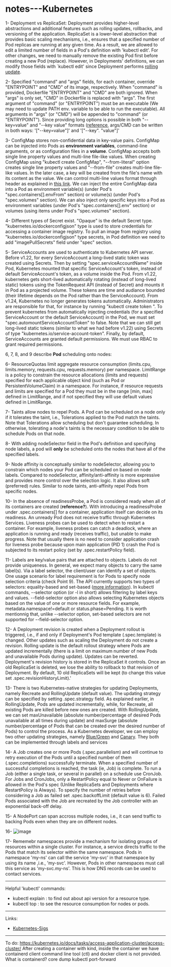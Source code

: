 # notes---Kubernetes

1- Deployment vs ReplicaSet: Deployment provides higher-level abstractions and additional features such as rolling updates, rollbacks, and versioning of the application. ReplicaSet is a lower-level abstraction that provides basic scaling mechanisms, i.e., ensures that a specified number of Pod replicas are running at any given time. As a result, we are allowed to edit a limited number of fields in a Pod's definition with 'kubectl edit'. For other changes, we need to manually remove the existing Pod first before creating a new Pod (replace). However, in Deployments' definitions, we can modify those fields with `kubectl edit' since Deployment performs [rolling update](https://kubernetes.io/docs/tutorials/kubernetes-basics/update/update-intro/).

2- Specified "command" and "args" fields, for each container, override "ENTRYPOINT" and "CMD" of its image, respectively. When "command" is provided, Dockerfile "ENTRYPOINT" and "CMD" are both ignored. When "args" is only set, "CMD" in Dockerfile is replaced with "args". The first argument of "command" (or "ENTRYPOINT") must be an executable (We may need to update PATH env. variable to be able to run the executable). All arguments in "args" (or "CMD") will be appended to "command" (or "ENTRYPOINT"). Since providing long options is possible in both "--key=value" and "--key value" formats ([reference](https://unix.stackexchange.com/questions/573377/do-command-line-options-take-an-equals-sign-between-option-name-and-value), args/CMD can be written in both ways: '["--key=value"]' and '["--key". "value"]'

3- ConfigMap stores non-confidential data in key-value pairs. ConfigMap can be injected into Pods as **environment variables**, command-line arguments, or as configuration files in a **volume**.
ConfigMap accepts both single line property values and multi-line file-like values. When creating ConfigMap using "kubectl create ConfigMap", "--from-literal" option creates single line property values and "--from-file" creates multi-line file-like values. In the later case, a key will be created from the file's name with its content as the value. We can control multi-line values format through header as explained in [this link](https://yaml-multiline.info/). We can inject the entire ConfigMap data into a Pod as environment variable(s) (under Pod's "spec.containers[].envFrom" section) or volume(s) (under Pod's "spec.volumes" section). We can also inject only specific keys into a Pod as environment variables (under Pod's "spec.containers[].env" section) or volumes (using items under Pod's "spec.volumes" section).
  
4- Different types of Secret exist. "Opaque" is the default Secret type. "kubernetes.io/dockerconfigjson" type is used to store credentials for accessing a container image registry. To pull an image from registry using "kubernetes.io/dockerconfigjson" type secrets, in Pod definition we need to add "imagePullSecrets" field under "spec" section.

5- ServiceAccounts are used to authenticate to Kubernetes API server. Before v1.22, for every ServiceAccount a long-lived static token was created using Secrets. Then by setting "spec.serviceAccountName" inside Pod, Kubernetes mounted that specific ServiceAccount's token, instead of default ServiceAccount's token, as a volume inside the Pod. From v1.22, kubernetes gets short-lived automatically rotating (instead of long-lived static) tokens using the TokenRequest API (instead of Secret) and mounts it in Pod as a projected volume. These tokens are time and audiance bounded (their lifetime depends on the Pod rather than the ServiceAccount). From v1.24, Kubernetes no longer generates tokens automatically. Administrators are responsible for that, for instance by running "kubectl create token <service-account-name>". To prevent kubernetes from automatically injecting credentials (for a specified ServiceAccount or the default ServiceAccount) in the Pod, we must set "spec.automountServiceAccountToken" to false. Note that we can still get long-lived static tokens (similar to what we had before v1.22) using Secrets of type "kubernetes.io/service-account-token". Finally, by default, ServiceAccounts are granted default permissions. We must use RBAC to grant required permissions.

6, 7, 8, and 9 describe **Pod** scheduling onto nodes:

  6- ResourceQuotas limit aggregate resource consumption (limits.cpu, limits.memory, requests.cpu, requests.memory) per namespace. LimitRange is a policy to constrain the resource allocations (limits and requests) specified for each applicable object kind (such as Pod or PersistentVolumeClaim) in a namespace. For instance, if resource requests and limits are specified for a Pod they must be in the range [min, max] defined in LimitRange, and if not specified they will use default values defined in LimitRange. 

  7- Taints allow nodes to repel Pods. A Pod can be scheduled on a node only if it tolerates the taint, i.e., Tolerations applied to the Pod match the taints. Note that Tolerations allow scheduling but don't guarantee scheduling. In otherwise, tolerating a node's taints is the necessary condition to be able to schedule Pods on that node.

  8- With adding nodeSelector field in the Pod's definition and specifying node labels, a pod will **only** be scheduled onto the nodes that have all of the specified labels.

  9- Node affinity is conceptually similar to nodeSelector, allowing you to constrain which nodes your Pod can be scheduled on based on node labels. Compared to nodeSelector, affinity/anti-affinity is more expressive and provides more control over the selection logic. It also allows soft (preferred) rules. Similar to node taints, anti-affinity repel Pods from specific nodes.

10- In the absence of readinessProbe, a Pod is considered ready when all of its containers are created (**reference?**). With introducing a readinessProbe under .spec.containers[] for a container, application itself can decide on its readiness. An unready Pod does not receive traffic through Kubernetes Services. 
Liveness probes can be used to detect when to restart a container. For example, liveness probes can catch a deadlock, where an application is running and ready (receives traffic), but unable to make progress. Note that usually there is no need to consider application crash for liveness probe because upon main application (PID 1) crash the Pod is subjected to its restart policy (set by .spec.restartPolicy field).

11- Labels are key/value pairs that are attached to objects. Labels do not provide uniqueness. In general, we expect many objects to carry the same label(s). Via a label selector, the client/user can identify a set of objects. One usage scenario for label requirement is for Pods to specify node selection criteria (check Point 9). The API currently supports two types of selectors: equality-based and set-based ([more information](https://kubernetes.io/docs/concepts/overview/working-with-objects/labels/)). In kubectl commands, --selector option (or -l in short) allows filtering by label keys and values. --field-selector option also allows selecting Kubernetes objects based on the value of one or more resource fields. For example, metadata.namespace!=default or status.phase=Pending. It is worth mentionnig that, unlike --selector option, set-based selectors are not supported for --field-selector option.

12- A Deployment revision is created when a Deployment rollout is triggered, i.e., if and only if Deployment's Pod template (.spec.template) is changed. Other updates such as scaling the Deployment do not create a revision. Rolling update is the default rollout strategy where Pods are updated incrementally (there is a limit on maximum number of new Pods and unavailable Pods during update).  Updates can be reverted. Deployment's revision history is stored in the ReplicaSet it controls. Once an old ReplicaSet is deleted, we lose the ability to rollback to that revision of Deployment. By default, 10 old ReplicaSets will be kept (to change this value set .spec.revisionHistoryLimit).'

13- There is two Kubernetes-native strategies for updating Deployments, namely Recreate and RollingUpdate (default value). The updating strategy can be specified by setting .spec.strategy field. As explained earlier, in RollingUpdate, Pods are updated incrementally, while, for Recreate, all existing Pods are killed before new ones are created. With RollingUpdate, we can set maxUnavailable (absolute number/percentage of desired Pods unavailable at all times during update) and maxSurge (absolute number/percentage of Pods that can be created over the desired number of Pods) to control the process. As a Kubernetes developer, we can employ two other updating strategies, namely [Blue/Green](https://docs.aws.amazon.com/whitepapers/latest/overview-deployment-options/bluegreen-deployments.html) and [Canary](https://docs.aws.amazon.com/whitepapers/latest/introduction-devops-aws/canary-deployments.html). They both can be implemented through labels and services

14- A Job creates one or more Pods (.spec.parallelism) and will continue to retry execution of the Pods until a specified number of them (.spec.completions) successfully terminate. When a specified number of successful completions is reached, the task (ie, Job) is complete. To run a Job (either a single task, or several in parallel) on a schedule use CronJob. For Jobs and CronJobs, only a RestartPolicy equal to Never or OnFailure is allowed in the Pod's spec (Unlike ReplicaSets and Deployments where RestartPolicy is Always). To specify the number of retries before considering a Job as failed set .spec.backoffLimit (default value is 6). Failed Pods associated with the Job are recreated by the Job controller with an exponential back-off delay.

15- A NodePort can span accross multiple nodes, i.e., it can send traffic to backing Pods even when they are on different nodes.


16- 
![image](https://github.com/mhdslh/notes---Kubernetes/assets/61638154/c35b6761-61bd-4334-a324-42ddf33cbcd9)

17- Rememebr namespaces provide a mechanism for isolating groups of resources within a single cluster. For instance, a service directs traffic to the Pods that match its selector within the same namespace. Pods in namespace 'my-ns' can call the service 'my-svc' in that namespace by using its name ,i.e., 'my-svc'. However, Pods in other namespaces must call this service as 'my-svc.my-ns'. This is how DNS records can be used to contact services. 

---
Helpful 'kubectl' commands:
- kubectl explain <resource-type>: to find out about api version for a resource type.
- kubectl top <node or pod>: to see the resource consumption for nodes or pods.

---
Links:
- [Kubernetes-Sigs](https://github.com/kubernetes-sigs)

---
To do:
https://kubernetes.io/docs/tasks/access-application-cluster/access-cluster/
After creating a container with kind, inside the container we have containerd client command line tool (ctl) and docker client is not provided. What is containerd?
core dump
kubectl port-forward
